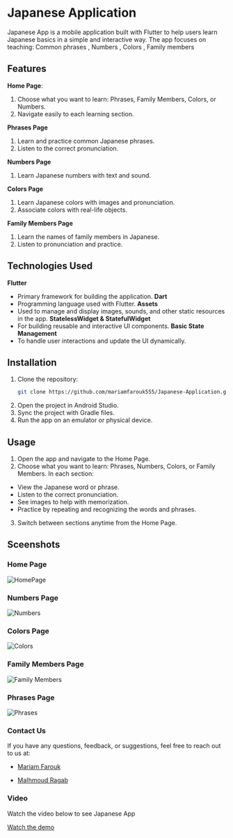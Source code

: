 # Japanese Application
Japanese App is a mobile application built with Flutter to help users learn Japanese basics in a simple and interactive way.
The app focuses on teaching: Common phrases , Numbers , Colors , Family members

## Features
**Home Page**:
1. Choose what you want to learn: Phrases, Family Members, Colors, or Numbers.
2. Navigate easily to each learning section.

**Phrases Page**
1. Learn and practice common Japanese phrases.
2. Listen to the correct pronunciation.

**Numbers Page**
1. Learn Japanese numbers with text and sound.

**Colors Page**
1. Learn Japanese colors with images and pronunciation.
2. Associate colors with real-life objects.

**Family Members Page**
1. Learn the names of family members in Japanese.
2. Listen to pronunciation and practice.

## Technologies Used

**Flutter**
- Primary framework for building the application.
**Dart**
- Programming language used with Flutter.
**Assets**
- Used to manage and display images, sounds, and other static resources in the app.
**StatelessWidget & StatefulWidget**
- For building reusable and interactive UI components.
**Basic State Management**
- To handle user interactions and update the UI dynamically.

## Installation
1. Clone the repository:
   ```bash
   git clone https://github.com/mariamfarouk555/Japanese-Application.git
2. Open the project in Android Studio.
3. Sync the project with Gradle files.
4. Run the app on an emulator or physical device.

## Usage

1. Open the app and navigate to the Home Page.
2. Choose what you want to learn: Phrases, Numbers, Colors, or Family Members.
In each section:

- View the Japanese word or phrase.
- Listen to the correct pronunciation.
- See images to help with memorization.
- Practice by repeating and recognizing the words and phrases.

3. Switch between sections anytime from the Home Page.

## Sceenshots

### Home Page

![HomePage](https://github.com/mariamfarouk555/Japanese-Application/blob/master/Japanese%20App/HomePage.png)

### Numbers Page

![Numbers](https://github.com/mariamfarouk555/Japanese-Application/blob/master/Japanese%20App/Numbers.png)

### Colors Page

![Colors](https://github.com/mariamfarouk555/Japanese-Application/blob/master/Japanese%20App/Colors.png)

### Family Members Page

![Family Members](https://github.com/mariamfarouk555/Japanese-Application/blob/master/Japanese%20App/Family%20Members.png)

### Phrases Page

![Phrases](https://github.com/mariamfarouk555/Japanese-Application/blob/master/Japanese%20App/Phrases.png)

### Contact Us

If you have any questions, feedback, or suggestions, feel free to reach out to us at:

 - [Mariam Farouk](mailto:mariamfareed804@gmail.com)

 -  [Maاhmoud Ragab](mailto:eng.m.r.2050@gmail.com)

### Video

 Watch the video below to see Japanese App

   [Watch the demo](https://drive.google.com/file/d/1KGuNIo5Ej01HfLfNv5rokfSu8gLT5yNW/view)

